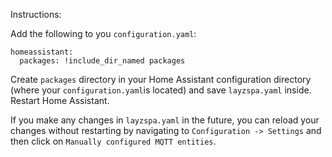 Instructions:

Add the following to you `configuration.yaml`:
```
homeassistant:
  packages: !include_dir_named packages
```
Create `packages` directory in your Home Assistant configuration directory (where your `configuration.yaml`is located) and save `layzspa.yaml` inside.
Restart Home Assistant.

If you make any changes in `layzspa.yaml` in the future, you can reload your changes without restarting by navigating to `Configuration -> Settings` and then click on `Manually configured MQTT entities`.
